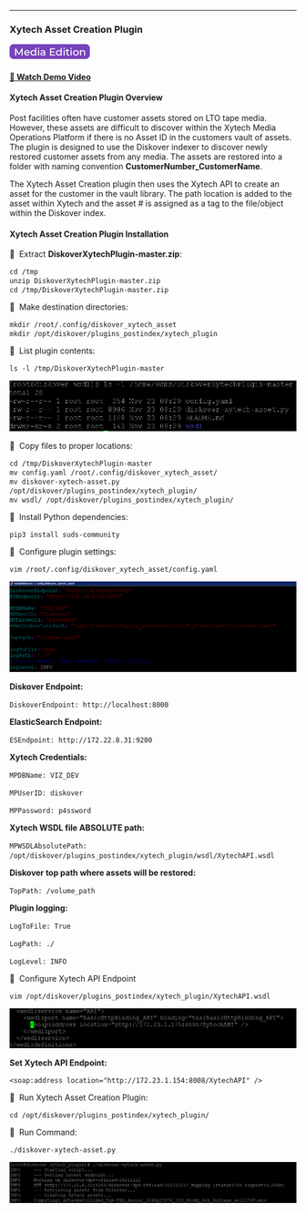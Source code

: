 ___
### Xytech Asset Creation Plugin

![Image: AJA Diskover Media Edition Label](images/button_edition_media.png)

#### [🍿 Watch Demo Video](https://vimeo.com/660789118?share=copy)

#### Xytech Asset Creation Plugin Overview
Post facilities often have customer assets stored on LTO tape media. However, these assets are difficult to discover within the Xytech Media Operations Platform if there is no Asset ID in the customers vault of assets. The plugin is designed to use the Diskover indexer to discover newly restored customer assets from any media. The assets are restored into a folder with naming convention **CustomerNumber_CustomerName**. 

The Xytech Asset Creation plugin then uses the Xytech API to create an asset for the customer in the vault library. The path location is added to the asset within Xytech and the asset # is assigned as a tag to the file/object within the Diskover index.

#### Xytech Asset Creation Plugin Installation

🔴 &nbsp;Extract **DiskoverXytechPlugin-master.zip**:

```
cd /tmp
unzip DiskoverXytechPlugin-master.zip
cd /tmp/DiskoverXytechPlugin-master.zip
```

🔴 &nbsp;Make destination directories:

```
mkdir /root/.config/diskover_xytech_asset
mkdir /opt/diskover/plugins_postindex/xytech_plugin
```

🔴 &nbsp;List plugin contents:

```
ls -l /tmp/DiskoverXytechPlugin-master
```

![Image: List Xytech Asset Creation Plugin Content](images/image_plugin_mediapulse_asset_list_content.png)

🔴 &nbsp;Copy files to proper locations:

```
cd /tmp/DiskoverXytechPlugin-master
mv config.yaml /root/.config/diskover_xytech_asset/
mv diskover-xytech-asset.py /opt/diskover/plugins_postindex/xytech_plugin/
mv wsdl/ /opt/diskover/plugins_postindex/xytech_plugin/
```

🔴 &nbsp;Install Python dependencies:
```
pip3 install suds-community
```

🔴 &nbsp;Configure plugin settings:

```
vim /root/.config/diskover_xytech_asset/config.yaml
```

![Image: Configure Xytech Asset Creation Plugin Settings](images/image_plugin_mediapulse_asset_config_settings.png)

**Diskover Endpoint:**

`DiskoverEndpoint: http://localhost:8000`

**ElasticSearch Endpoint:**

`ESEndpoint: http://172.22.8.31:9200`

**Xytech Credentials:**

`MPDBName: VIZ_DEV`

`MPUserID: diskover`

`MPPassword: p4ssword`


**Xytech WSDL file ABSOLUTE path:**

`MPWSDLAbsolutePath: /opt/diskover/plugins_postindex/xytech_plugin/wsdl/XytechAPI.wsdl`

**Diskover top path where assets will be restored:**

`TopPath: /volume_path`

**Plugin logging:**

`LogToFile: True`

`LogPath: ./`

`LogLevel: INFO`

🔴 &nbsp;Configure Xytech API Endpoint

```
vim /opt/diskover/plugins_postindex/xytech_plugin/XytechAPI.wsdl
```

![Image: Configure Xytech Asset Creation API Endpoint](images/image_plugin_mediapulse_config_api_endpoint.png)

**Set Xytech API Endpoint:**
```
<soap:address location="http://172.23.1.154:8008/XytechAPI" />
```

🔴 &nbsp;Run Xytech Asset Creation Plugin:

```
cd /opt/diskover/plugins_postindex/xytech_plugin/
```

🔴 &nbsp;Run Command:

```
./diskover-xytech-asset.py
```

![Image: Run Xytech Asset Creation Plugin](images/image_plugin_mediapulse_run_plugin.png)
